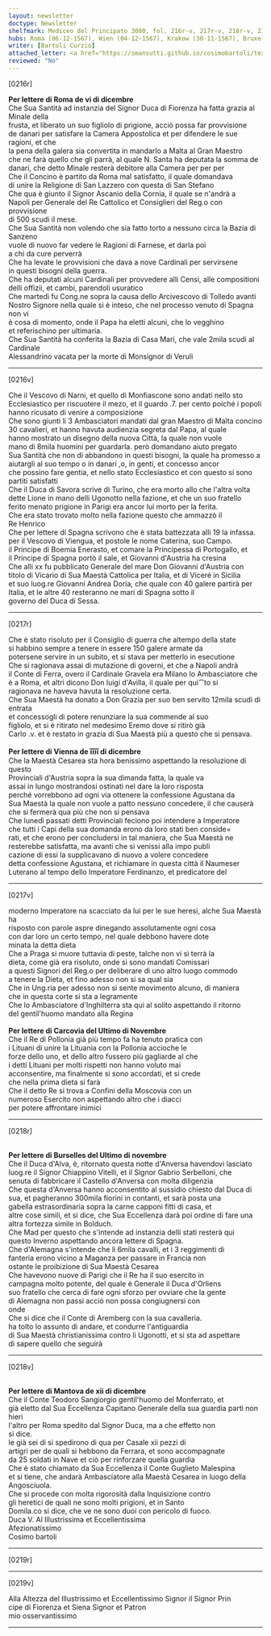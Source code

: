 ```yaml
---
layout: newsletter
doctype: Newsletter
shelfmark: Mediceo del Principato 3080, fol. 216r-v, 217r-v, 218r-v, 219r-v
hubs: Roma (06-12-1567), Wien (04-12-1567), Krakow (30-11-1567), Bruxelles (30-11-1567), Mantova (12-12-1567)
writer: [Bartoli Curzio]
attached_letter: <a href="https://smansutti.github.io/cosimobartoli/texts/2978_123/">2978_123</a>
reviewed: "No"
---
```


[0216r]  
  
  
<strong>Per lettere di Roma de vi di dicembre</strong>  
Che Sua Santità ad instanzia del Signor Duca di Fiorenza ha fatta grazia al Minale della  
frusta, et liberato un suo figliolo di prigione, acciò possa far provvisione  
de danari per satisfare la Camera Appostolica et per difendere le sue ragioni, et che  
la pena della galera sia convertita in mandarlo a Malta al Gran Maestro  
che ne farà quello che gli parrà, al quale N. Santa ha deputata la somma de  
danari, che detto Minale resterà debitore alla Camera per per per  
Che il Concino è partito da Roma mal satisfatto, il quale domandava  
di unire la Religione di San Lazzero con questa di San Stefano  
Che qua è giunto il Signor Ascanio della Cornia, il quale se n'andrà a  
Napoli per Generale del Re Cattolico et Consiglieri del Reg.o con provvisione  
di 500 scudi il mese.  
Che Sua Santità non volendo che sia fatto torto a nessuno circa la Bazia di Sanzeno  
vuole di nuovo far vedere le Ragioni di Farnese, et darla poi  
a chi da cure perverrà  
Che ha levate le provvisioni che dava a nove Cardinali per servirsene  
in questi bisogni della guerra.  
Che ha deputati alcuni Cardinali per provvedere alli Censi, alle compositioni  
delli offizii, et cambi, parendoli usuratico  
Che martedì fu Cong.ne sopra la causa dello Arcivescovo di Tolledo avanti  
Nostro Signore nella quale si è inteso, che nel processo venuto di Spagna non vi  
è cosa di momento, onde il Papa ha eletti alcuni, che lo vegghino  
et referischino per ultimaria.  
Che Sua Santità ha conferita la Bazia di Casa Mari, che vale 2mila scudi al Cardinale  
Alessandrino vacata per la morte di Monsignor di Veruli  
  
---  

[0216v]  
  
  
Che il Vescovo di Narni, et quello di Monfiascone sono andati nello sto  
Ecclesiastico per riscuotere il mezo, et il guardo .7. per cento poiché i popoli  
hanno ricusato di venire a composizione  
Che sono giunti li 3 Ambasciatori mandati dal gran Maestro di Malta concino  
30 cavalieri, et hanno havuta audienzia segreta dal Papa, al quale  
hanno mostrato un disegno della nuova Città, la quale non vuole  
mano di 8mila huomini per guardarla. però domandano aiuto pregato  
Sua Santità che non di abbandono in questi bisogni, la quale ha promesso a  
aiutargli al suo tempo o in danari ,o, in genti, et concesso ancor  
che possino fare gentia, et nello stato Ecclesiastico et con questo si sono  
partiti satisfatti  
Che il Duca di Savora scrive di Turino, che era morto allo che l'altra volta  
dette Lione in mano delli Ugonotto nella fazione, et che un suo fratello  
ferito menato prigione in Parigi era ancor lui morto per la ferita.  
Che era stato trovato molto nella fazione questo che ammazzò il  
Re Henrico  
Che per lettere di Spagna scrivono che è stata battezzata alli 19 la infassa.  
per il Vescovo di Viengua, et postole le nome Caterina, suo Campo.  
il Principe di Boemia Enerasto, et comare la Principessa di Portogallo, et  
il Principe di Spagna portò il sale, et Giovanni d'Austria ha cresina  
Che alli xx fu pubblicato Generale del mare Don Giovanni d'Austria con  
titolo di Vicario di Sua Maestà Cattolica per Italia, et di Viceré in Sicilia  
et suo luog.re Giovanni Andrea Doria, che quale con 40 galere partirà per  
Italia, et le altre 40 resteranno ne mari di Spagna sotto il  
governo del Duca di Sessa.  
  
---  

[0217r]  
  
  
Che è stato risoluto per il Consiglio di guerra che altempo della state  
si habbino sempre a tenere in essere 150 galere armate da  
potersene servire in un subito, et si stava per metterlo in esecutione  
Che si ragionava assai di mutazione di governi, et che a Napoli andrà  
il Conte di Ferra, overo il Cardinale Gravela era Milano lo Ambasciatore che  
è a Roma, et altri dicono Don luigi d'Avilla, il quale per qui⁀to si  
ragionava ne haveva havuta la resoluzione certa.  
Che Sua Maestà ha donato a Don Grazia per suo ben servito 12mila scudi di entrata  
et concessogli di potere renunziare la sua commende al suo  
figliolo, et si è ritirato nel medesimo Eremo dove si ritirò già  
Carlo .v. et è restato in grazia di Sua Maestà più a questo che si pensava.  
<br/><strong>Per lettere di Vienna de i̅i̅i̅i̅ di dicembre</strong>  
Che la Maestà Cesarea sta hora benissimo aspettando la resoluzione di questo  
Provinciali d'Austria sopra la sua dimanda fatta, la quale va  
assai in lungo mostrandosi ostinati nel dare la loro risposta  
perché vorrebbono ad ogni via ottenere la confessione Agustana da  
Sua Maestà la quale non vuole a patto nessuno concedere, il che causerà  
che si fermerà qua più che non si pensava  
Che lunedì passati detti Provinciali feciono poi intendere a Imperatore  
che tutti i Capi della sua domanda erono da loro stati ben conside=  
rati, et che erono per concludersi in tal maniera, che Sua Maestà ne  
resterebbe satisfatta, ma avanti che si venissi alla impo publi  
cazione di essi la supplicavano di nuovo a volere concedere  
detta confessione Agustana, et richiamare in questa città il Naumeser  
Luterano al tempo dello Imperatore Ferdinanzo, et predicatore del  
  
---  

[0217v]  
  
  
moderno Imperatore na scacciato da lui per le sue heresi, alche Sua Maestà ha  
risposto con parole aspre dinegando assolutamente ogni cosa  
con dar loro un certo tempo, nel quale debbono havere dote  
minata la detta dieta  
Che a Praga si muore tuttavia di peste, talche non vi si terrà la  
dieta, come già era risoluto, onde si sono mandati Comissari  
a questi Signori del Reg.o per deliberare di uno altro luogo commodo  
a tenere la Dieta, et fino adesso non si sa qual sia  
Che in Ung.ria per adesso non si sente movimento alcuno, di maniera  
che in questa corte si sta a legramente  
Che lo Ambasciatore d'Inghilterra sta qui al solito aspettando il ritorno  
del gentil'huomo mandato alla Regina  
<br/><strong>Per lettere di Carcovia del Ultimo di Novembre</strong>  
Che il Re di Pollonia già più tempo fa ha tenuto pratica con  
i Lituani di unire la Lituania con la Pollonia accioche le  
forze dello uno, et dello altro fussero più gagliarde al che  
i detti Lituani per molti rispetti non hanno voluto mai  
acconsentire, ma finalmente si sono accordati, et si crede  
che nella prima dieta si farà  
Che il detto Re si trova a Confini della Moscovia con un  
numeroso Esercito non aspettando altro che i diacci  
per potere affrontare inimici  
  
---  

[0218r]  
  
  
<br/><strong>Per lettere di Burselles del Ultimo di novembre</strong>  
Che il Duca d'Alva, è, ritornato questa notte d'Anversa havendovi lasciato  
luog.re il Signor Chiappino Vitelli, et il Signor Gabrio Serbelloni, che  
senuta di fabbricare il Castello d'Anversa con molta diligenzia  
Che questa d'Anversa hanno acconsentito al sussidio chiesto dal Duca di  
sua, et pagheranno 300mila fiorini in contanti, et sarà posta una  
gabella estrasordinaria sopra la carne capponi fitti di casa, et  
altre cose simili, et si dice, che Sua Eccellenza darà poi ordine di fare una  
altra fortezza simile in Bolduch.  
Che Mad per questo che s'intende ad instanzia delli stati resterà qui  
questo Inverno aspettando ancora lettere di Spagna.  
Che d'Alemagna s'intende che li 6mila cavalli, et i 3 reggimenti di  
fanteria erono vicino a Maganza per passare in Francia non  
ostante le proibizione di Sua Maestà Cesarea  
Che havevono nuove di Parigi che il Re ha il suo esercito in  
campagna molto potente, del quale è Generale il Duca d'Orliens  
suo fratello che cerca di fare ogni sforzo per ovviare che la gente  
di Alemagna non passi acciò non possa congiugnersi con  
onde  
Che si dice che il Conte di Aremberg con la sua cavalleria.  
ha tolto lo assunto di andare, et condurre l'antiguardia  
di Sua Maestà christianissima contro li Ugonotti, et si sta ad aspettare  
di sapere quello che seguirà  
  
---  

[0218v]  
  
  
<br/><strong>Per lettere di Mantova de xii di dicembre</strong>  
Che il Conte Teodoro Sangiorgio gentil'huomo del Monferrato, et  
già eletto dal Sua Eccellenza Capitano Generale della sua guardia partì non hieri  
l'altro per Roma spedito dal Signor Duca, ma a che effetto non  
si dice.  
le già sei di si spedirono di qua per Casale xii pezzi di  
artigri per de quali si hebbono da Ferrara, et sono accompagnate  
da 25 soldati in Nave et ciò per rinforzare quella guardia  
Che è stato chiamato da Sua Eccellenza il Conte Guglieto Malespina  
et si tiene, che andarà Ambasciatore alla Maestà Cesarea in luogo della  
Angosciuola.  
Che si procede con molta rigorosità dalla Inquisizione contro  
gli heretici de quali ne sono molti prigioni, et in Santo  
Domila.co si dice, che ve ne sono duoi con pericolo di fuoco.  
Duca V. Al Illustrissima et Eccellentissima  
Afezionatissimo  
Cosimo bartoli  
  
---  

[0219r]  
  
  
  
---  

[0219v]  
  
  
Alla Altezza del Illustrissimo et Eccellentissimo Signor il Signor Prin  
cipe di Fiorenza et Siena Signor et Patron  
mio osservantissimo  
  
---  

